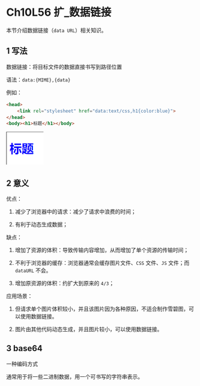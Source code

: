 # Ch10L56 扩_数据链接

本节介绍数据链接（`data URL`）相关知识。



## 1 写法

数据链接：将目标文件的数据直接书写到路径位置

语法：`data:{MIME},{data}`

例如：

```html
<head>
    <link rel="stylesheet" href="data:text/css,h1{color:blue}">
</head>
<body><h1>标题</h1></body>
```

![apply CSS style via data URL](../assets/56-1.png)



## 2 意义

优点：

1. 减少了浏览器中的请求：减少了请求中浪费的时间；

2. 有利于动态生成数据；

缺点：

1. 增加了资源的体积：导致传输内容增加，从而增加了单个资源的传输时间；

2. 不利于浏览器的缓存：浏览器通常会缓存图片文件、`CSS` 文件、`JS` 文件；而 `dataURL` 不会。

3. 增加原资源的体积：约扩大到原来的 `4/3`；

应用场景：

1. 但请求单个图片体积较小，并且该图片因为各种原因，不适合制作雪碧图，可以使用数据链接。

2. 图片由其他代码动态生成，并且图片较小，可以使用数据链接。



## 3 base64

一种编码方式

通常用于将一些二进制数据，用一个可书写的字符串表示。
